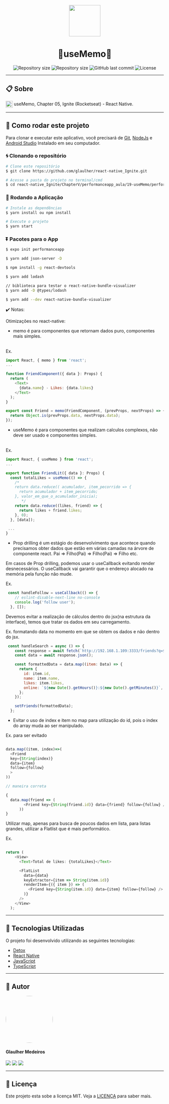 <p align="center" >
  <img align="center" src="https://d33wubrfki0l68.cloudfront.net/554c3b0e09cf167f0281fda839a5433f2040b349/ecfc9/img/header_logo.svg" width="100" />
</p>

<h1 align="center"> 
  🚀useMemo🚀
</h1>

<p align="center" >
  <img alt="Repository size" src="https://img.shields.io/badge/Mobile-react--native-blue?style=for-the-badge">

  <img alt="Repository size" src="https://img.shields.io/npm/types/typescript?style=for-the-badge">

  <img alt="GitHub last commit" src="https://img.shields.io/github/last-commit/glaulher/react-native_Ignite?style=for-the-badge">

  <img alt="License" src="https://img.shields.io/badge/license-MIT-blue.svg?style=for-the-badge" />
</p>

---

## 📋 Sobre

<img align="center" src="https://d33wubrfki0l68.cloudfront.net/554c3b0e09cf167f0281fda839a5433f2040b349/ecfc9/img/header_logo.svg" width="22" /> useMemo, Chapter 05, Ignite (Rocketseat) - React Native.

---

## 📂 Como rodar este projeto

Para clonar e executar este aplicativo, você precisará de [Git](https://git-scm.com), [NodeJs](https://nodejs.org/en/) e [Android Studio](https://developer.android.com/studio) Instalado em seu computador.

### 🌀 Clonando o repositório

```bash
# Clone este repositório
$ git clone https://github.com/glaulher/react-native_Ignite.git

# Acesse a pasta do projeto no terminal/cmd
$ cd react-native_Ignite/ChapterV/performanceapp_aula/19-useMemo/performanceapp

```

### 🎲 Rodando a Aplicação

```bash
# Instale as dependências
$ yarn install ou npm install

# Execute o projeto
$ yarn start
```

### ⏬ Pacotes para o App

```bash
$ expo init performanceapp  

$ yarn add json-server -D

$ npm install -g react-devtools

$ yarn add lodash

// biblioteca para testar o react-native-bundle-visualizer
$ yarn add -D @types/lodash 

$ yarn add --dev react-native-bundle-visualizer

```

✔️ Notas:

Otimizações no react-native:

- memo é para componentes que retornam dados puro, componentes mais simples.
</br>
Ex.

```javascript
import React, { memo } from 'react';
...

function FriendComponent({ data }: Props) {
  return (
    <Text>
      {data.name} - Likes: {data.likes}
    </Text>
  );
}

export const Friend = memo(FriendComponent, (prevProps, nextProps) => {
  return Object.is(prevProps.data, nextProps.data);
});

```

- useMemo é para componentes que realizam calculos complexos, não deve ser usado e componentes simples.
</br>
Ex.

```javascript
import React, { useMemo } from 'react';
...

export function FriendLit({ data }: Props) {
  const totalLikes = useMemo(() => {
    /*
    return data.reduce(( acumulador, item_pecorrido => {
      return acumulador + item_pecorrido;
    }, valor_em_que_o_acumulador_inicia);
       */
    return data.reduce((likes, friend) => {
      return likes + friend.likes;
    }, 0);
  }, [data]);

 ...
}

```
 - Prop drilling é um estágio do desenvolvimento que acontece quando precisamos obter dados que estão em várias camadas na árvore de componente react. Pai => Filho(Pai) => Filho(Pai) => Filho etc. 

 Em casos de Prop drilling, podemos usar o useCallback evitando render desnecessários. O useCallback vai garantir que o endereço alocado na memória pela função não mude.

Ex.
```javascript
 const handleFollow = useCallback(() => {
    // eslint-disable-next-line no-console
    console.log('follow user');
  }, []);

```
Devemos evitar a realização de cálculos dentro do jsx(na estrutura da interface), temos que tratar os dados em seu carregamento.

Ex. formatando data no momento em que se obtem os dados e não dentro do jsx.
```javascript
 const handleSearch = async () => {
    const response = await fetch(`http://192.168.1.109:3333/friends?q=${name}`);
    const data = await response.json();

    const formattedData = data.map((item: Data) => {
      return {
        id: item.id,
        name: item.name,
        likes: item.likes,
        online: `${new Date().getHours()}:${new Date().getMinutes()}`,
      };
    });

    setFriends(formattedData);
  };


```
- Evitar o uso de index e item no map para utilização do id, pois o index do array muda ao ser manipulado.

Ex. para ser evitado

```javascript
 
data.map((item, index)=>(
  <Friend
  key={String(index)}
  data={item}
  follow={follow}
  >
))

// maneira correta

{
  data.map(friend => (
        <Friend key={String(friend.id)} data={friend} follow={follow} />
      ))
}

```
Utilizar map, apenas para busca de poucos dados em lista, para listas grandes, utilizar a Flatlist que é mais performático.

Ex.

```javascript
 
return (
    <View>
      <Text>Total de likes: {totalLikes}</Text>

      <FlatList
        data={data}
        keyExtractor={item => String(item.id)}
        renderItem={({ item }) => (
          <Friend key={String(item.id)} data={item} follow={follow} />
        )}
      />
    </View>
  );

```


---

## 🚀 Tecnologias Utilizadas

O projeto foi desenvolvido utilizando as seguintes tecnologias:

- [Detox](https://github.com/wix/Detox)
- [React Native](https://reactnative.dev)
- [JavaScript](https://developer.mozilla.org/pt-BR/docs/Web/JavaScript)
- [TypeScript](https://www.typescriptlang.org)

---


## 🧑 Autor

<img style="border-radius: 75px;" src="https://glaulher.github.io/assets/img/sample/avatar.jpeg" width="150px;" alt=""/>
 <h4>Glaulher Medeiros</h4>

<p align="left">
<span style="inline-block;">
  <a href="https://www.linkedin.com/in/glaulher-medeiros-03799967/" target="_blank"><img src="https://img.shields.io/badge/LinkedIn-0077B5?style=for-the-badge&logo=linkedin&logoColor=white" ></a>
</span>
<span style="inline-block;">
  <a href="https://glaulher.github.io/" target="_blank"><img src="https://img.shields.io/badge/github.io-gray?style=for-the-badge&logo=github&logoColor=white" ></a>
</span>

<span style="inline-block;">
  <a href="https://terminaldopenguin.blogspot.com/" target="_blank"><img src="https://img.shields.io/badge/blog-orange?style=for-the-badge&logo=blogger&logoColor=white"></a>
</span>
</p>

---

## 📝 Licença

Este projeto esta sobe a licença MIT. Veja a [LICENÇA](https://github.com/glaulher/react-native_Ignite/blob/main/LICENSE) para saber mais.